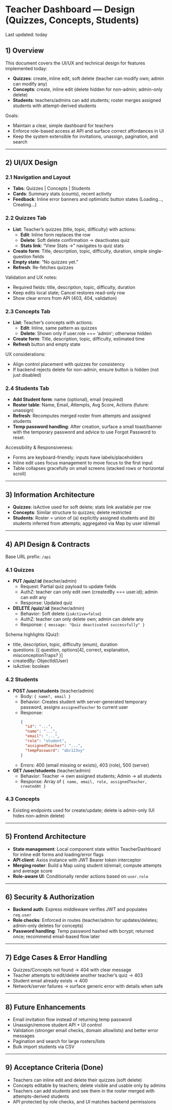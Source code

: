 # Teacher Dashboard — Design (Quizzes, Concepts, Students)

Last updated: today

## 1) Overview

This document covers the UI/UX and technical design for features implemented today:
- **Quizzes**: create, inline edit, soft delete (teacher can modify own; admin can modify any)
- **Concepts**: create, inline edit (delete hidden for non-admin; admin-only delete)
- **Students**: teachers/admins can add students; roster merges assigned students with attempt-derived students

Goals:
- Maintain a clear, simple dashboard for teachers
- Enforce role-based access at API and surface correct affordances in UI
- Keep the system extensible for invitations, unassign, pagination, and search

---

## 2) UI/UX Design

### 2.1 Navigation and Layout
- **Tabs**: Quizzes | Concepts | Students
- **Cards**: Summary stats (counts), recent activity
- **Feedback**: Inline error banners and optimistic button states (Loading…, Creating…)

### 2.2 Quizzes Tab
- **List**: Teacher’s quizzes (title, topic, difficulty) with actions:
  - **Edit**: Inline form replaces the row
  - **Delete**: Soft delete confirmation → deactivates quiz
  - **Stats link**: “View Stats →” navigates to quiz stats
- **Create form**: Title, description, topic, difficulty, duration, simple single-question fields
- **Empty state**: “No quizzes yet.”
- **Refresh**: Re-fetches quizzes

Validation and UX notes:
- Required fields: title, description, topic, difficulty, duration
- Keep edits local state; Cancel restores read-only row
- Show clear errors from API (403, 404, validation)

### 2.3 Concepts Tab
- **List**: Teacher’s concepts with actions:
  - **Edit**: Inline, same pattern as quizzes
  - **Delete**: Shown only if user.role === 'admin'; otherwise hidden
- **Create form**: Title, description, topic, difficulty, estimated time
- **Refresh** button and empty state

UX considerations:
- Align control placement with quizzes for consistency
- If backend rejects delete for non-admin, ensure button is hidden (not just disabled)

### 2.4 Students Tab
- **Add Student form**: name (optional), email (required)
- **Roster table**: Name, Email, Attempts, Avg Score, Actions (future: unassign)
- **Refresh**: Recomputes merged roster from attempts and assigned students
- **Temp password handling**: After creation, surface a small toast/banner with the temporary password and advice to use Forgot Password to reset.

Accessibility & Responsiveness:
- Forms are keyboard-friendly; inputs have labels/placeholders
- Inline edit uses focus management to move focus to the first input
- Table collapses gracefully on small screens (stacked rows or horizontal scroll)

---

## 3) Information Architecture

- **Quizzes**: isActive used for soft delete; stats link available per row
- **Concepts**: Similar structure to quizzes; delete restricted
- **Students**: Roster = union of (a) explicitly assigned students and (b) students inferred from attempts; aggregated via Map by user id/email

---

## 4) API Design & Contracts

Base URL prefix: `/api`

### 4.1 Quizzes
- **PUT /quiz/:id** (teacher/admin)
  - Request: Partial quiz payload to update fields
  - AuthZ: teacher can only edit own (createdBy === user.id); admin can edit any
  - Response: Updated quiz
- **DELETE /quiz/:id** (teacher/admin)
  - Behavior: Soft delete (`isActive=false`)
  - AuthZ: teacher can only delete own; admin can delete any
  - Response: `{ message: "Quiz deactivated successfully" }`

Schema highlights (Quiz):
- title, description, topic, difficulty (enum), duration
- questions: [{ question, options[4], correct, explanation, misconceptionTraps? }]
- createdBy: ObjectId(User)
- isActive: boolean

### 4.2 Students
- **POST /user/students** (teacher/admin)
  - Body: `{ name?, email }`
  - Behavior: Creates student with server-generated temporary password, assigns `assignedTeacher` to current user
  - Response:
    ```json
    {
      "id": "...",
      "name": "...",
      "email": "...",
      "role": "student",
      "assignedTeacher": "...",
      "tempPassword": "abc123xy"
    }
    ```
  - Errors: 400 (email missing or exists), 403 (role), 500 (server)
- **GET /user/students** (teacher/admin)
  - Behavior: Teacher → own assigned students; Admin → all students
  - Response: Array of `{ name, email, role, assignedTeacher, createdAt }`

### 4.3 Concepts
- Existing endpoints used for create/update; delete is admin-only (UI hides non-admin delete)

---

## 5) Frontend Architecture

- **State management**: Local component state within TeacherDashboard for inline edit forms and loading/error flags
- **API client**: Axios instance with JWT Bearer token interceptor
- **Merging roster**: Build a Map using student id/email; compute attempts and average score
- **Role-aware UI**: Conditionally render actions based on `user.role`

---

## 6) Security & Authorization
- **Backend auth**: Express middleware verifies JWT and populates `req.user`
- **Role checks**: Enforced in routes (teacher/admin for updates/deletes; admin-only deletes for concepts)
- **Password handling**: Temp password hashed with bcrypt; returned once; recommend email-based flow later

---

## 7) Edge Cases & Error Handling
- Quizzes/Concepts not found → 404 with clear message
- Teacher attempts to edit/delete another teacher’s quiz → 403
- Student email already exists → 400
- Network/server failures → surface generic error with details when safe

---

## 8) Future Enhancements
- Email invitation flow instead of returning temp password
- Unassign/remove student API + UI control
- Validation (stronger email checks, domain allowlists) and better error messages
- Pagination and search for large rosters/lists
- Bulk import students via CSV

---

## 9) Acceptance Criteria (Done)
- Teachers can inline edit and delete their quizzes (soft delete)
- Concepts editable by teachers; delete visible and usable only by admins
- Teachers can add students and see them in the roster merged with attempts-derived students
- API protected by role checks, and UI matches backend permissions